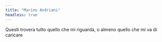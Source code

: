 ```yaml
---
title: "Marino Andriani"
headless: true
---
```


Questi trovera tutto quello che mi riguarda, o almeno quello che mi va di caricare